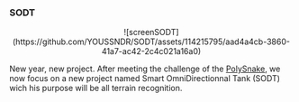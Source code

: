 ### SODT

<p align="center">
![screenSODT](https://github.com/YOUSSNDR/SODT/assets/114215795/aad4a4cb-3860-41a7-ac42-2c4c021a16a0)
</p>

New year, new project.
After meeting the challenge of the [PolySnake](https://github.com/YOUSSNDR/PolySnake), we now focus on a new project named Smart OmniDirectionnal Tank (SODT) wich his purpose will be all terrain recognition.
